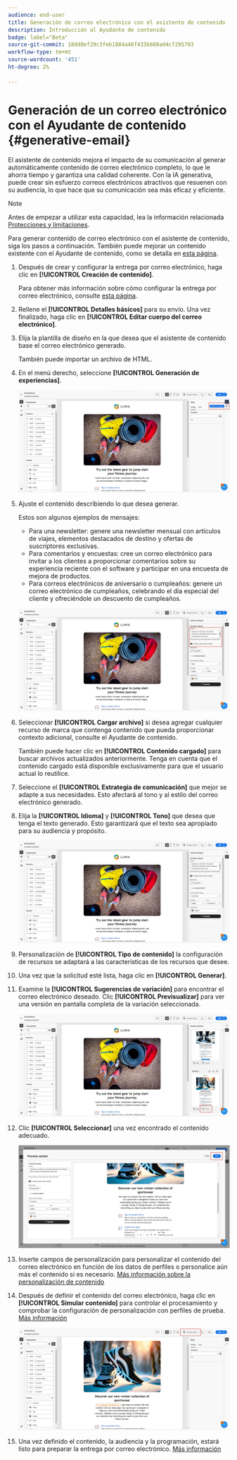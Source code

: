 ```yaml
---
audience: end-user
title: Generación de correo electrónico con el asistente de contenido
description: Introducción al Ayudante de contenido
badge: label="Beta"
source-git-commit: 18dd8ef29c3feb1884a46f433b608ad4cf295703
workflow-type: tm+mt
source-wordcount: '451'
ht-degree: 2%

---
```


# Generación de un correo electrónico con el Ayudante de contenido {#generative-email}

El asistente de contenido mejora el impacto de su comunicación al generar automáticamente contenido de correo electrónico completo, lo que le ahorra tiempo y garantiza una calidad coherente. Con la IA generativa, puede crear sin esfuerzo correos electrónicos atractivos que resuenen con su audiencia, lo que hace que su comunicación sea más eficaz y eficiente.

>[!NOTE]
>
>Antes de empezar a utilizar esta capacidad, lea la información relacionada [Protecciones y limitaciones](generative-gs.md#guardrails-and-limitations).


Para generar contenido de correo electrónico con el asistente de contenido, siga los pasos a continuación. También puede mejorar un contenido existente con el Ayudante de contenido, como se detalla en [esta página](generative-content.md).

1. Después de crear y configurar la entrega por correo electrónico, haga clic en **[!UICONTROL Creación de contenido]**.

   Para obtener más información sobre cómo configurar la entrega por correo electrónico, consulte [esta página](../content/create-email-content.md).

1. Rellene el **[!UICONTROL Detalles básicos]** para su envío. Una vez finalizado, haga clic en **[!UICONTROL Editar cuerpo del correo electrónico]**.

1. Elija la plantilla de diseño en la que desea que el asistente de contenido base el correo electrónico generado.

   También puede importar un archivo de HTML.

1. En el menú derecho, seleccione **[!UICONTROL Generación de experiencias]**.

   ![](assets/email-genai-1.png)

1. Ajuste el contenido describiendo lo que desea generar.

   Estos son algunos ejemplos de mensajes:

   * Para una newsletter: genere una newsletter mensual con artículos de viajes, elementos destacados de destino y ofertas de suscriptores exclusivas.
   * Para comentarios y encuestas: cree un correo electrónico para invitar a los clientes a proporcionar comentarios sobre su experiencia reciente con el software y participar en una encuesta de mejora de productos.
   * Para correos electrónicos de aniversario o cumpleaños: genere un correo electrónico de cumpleaños, celebrando el día especial del cliente y ofreciéndole un descuento de cumpleaños.

   ![](assets/email-genai-2.png)

1. Seleccionar **[!UICONTROL Cargar archivo]** si desea agregar cualquier recurso de marca que contenga contenido que pueda proporcionar contexto adicional, consulte el Ayudante de contenido.

   También puede hacer clic en **[!UICONTROL Contenido cargado]** para buscar archivos actualizados anteriormente. Tenga en cuenta que el contenido cargado está disponible exclusivamente para que el usuario actual lo reutilice.

1. Seleccione el **[!UICONTROL Estrategia de comunicación]** que mejor se adapte a sus necesidades. Esto afectará al tono y al estilo del correo electrónico generado.

1. Elija la **[!UICONTROL Idioma]** y **[!UICONTROL Tono]** que desea que tenga el texto generado. Esto garantizará que el texto sea apropiado para su audiencia y propósito.

   ![](assets/email-genai-3.png)

1. Personalización de **[!UICONTROL Tipo de contenido]** la configuración de recursos se adaptará a las características de los recursos que desee.

1. Una vez que la solicitud esté lista, haga clic en **[!UICONTROL Generar]**.

1. Examine la **[!UICONTROL Sugerencias de variación]** para encontrar el correo electrónico deseado. Clic **[!UICONTROL Previsualizar]** para ver una versión en pantalla completa de la variación seleccionada.

   ![](assets/email-genai-4.png)

1. Clic **[!UICONTROL Seleccionar]** una vez encontrado el contenido adecuado.

   ![](assets/email-genai-5.png)

1. Inserte campos de personalización para personalizar el contenido del correo electrónico en función de los datos de perfiles o personalice aún más el contenido si es necesario. [Más información sobre la personalización de contenido](../personalization/personalize.md)

1. Después de definir el contenido del correo electrónico, haga clic en **[!UICONTROL Simular contenido]** para controlar el procesamiento y comprobar la configuración de personalización con perfiles de prueba.  [Más información](../preview-test/preview-content.md)

   ![](assets/email-genai-6.png)

1. Una vez definido el contenido, la audiencia y la programación, estará listo para preparar la entrega por correo electrónico. [Más información](../monitor/prepare-send.md)


